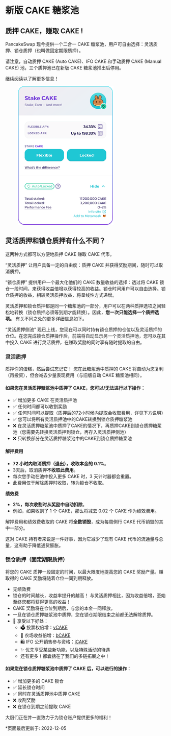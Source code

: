 # 新版 CAKE 糖浆池

## 质押 CAKE，赚取 CAKE !

PancakeSwap 现今提供一个二合一 CAKE 糖浆池，用户可自由选择：灵活质押、锁仓质押（也叫做固定期限质押）。&#x20;

请注意，自动质押 CAKE (Auto CAKE)、IFO CAKE 和手动质押 CAKE (Manual CAKE) 池，三个质押池已在新版 CAKE 糖浆池推出后停用。

继续阅读以了解更多信息！

<figure><img src="../../../.gitbook/assets/Stake - before enable.png" alt=""><figcaption></figcaption></figure>

## 灵活质押和锁仓质押有什么不同？

这两种方式都可以方便地质押 CAKE 赚取 CAKE 代币。

“灵活质押” 让用户具备一定的自由度：质押 CAKE 并获得奖励期间，随时可以取消质押。

“锁仓质押” 提供用户一个最大化他们的 CAKE 数量收益的选择：透过将 CAKE 锁仓一段时间，来获得收益倍增以获得较高的收益。锁仓时间用户可以自由选择。锁仓质押的收益，相较灵活质押收益，将呈线性方式递增。

灵活质押和锁仓质押都是同一个糖浆池的一部分，用户可以在两种质押选项之间轻松地转换（锁仓质押必须等到期才能转换）。因此，**您一次只能选择一个质押选项。** 有关不同之处的更多详细信息如下。

“灵活质押侧池” 现已上线，您现在可以同时持有锁仓质押的仓位以及灵活质押的仓位。在您完成锁仓质押操作后，前端将自动显示另一个灵活质押池，您可以在其中投入 CAKE 进行灵活质押，在赚取奖励的同时享有随时提取的自由。

### 灵活质押

质押你的蛋糕，然后尝试忘记它！ 您在此糖浆池中质押的 CAKE 将自动为您复利（再投资），但会减去少量表现费用（与旧版自动 CAKE 糖浆池相同）。&#x20;

#### 如果您在灵活质押糖浆池中质押了 CAKE，您可以/无法进行以下操作：

* ✅ 增加更多 CAKE 在灵活质押池
* ✅ 任何时间都可以收割奖励
* ✅ 任何时间可以提取（质押后的72小时候内提取会收取费用，详见下方说明）
* ✅ 您可以将所有灵活质押池中的CAKE转换到锁仓质押糖浆池
* ❌ 在灵活质押糖浆池中质押了CAKE的情况下，再质押CAKE到锁仓质押糖浆池（您需要先转换灵活质押到锁仓，再存入灵活质押侧池）
* ❌ 只转换部分在灵活质押糖浆池中的CAKE到锁仓质押糖浆池

#### 解押费用&#x20;

* &#x20;**72 小时内取消质押（退出），收取本金的 0.1%**。&#x20;
* 3天后，取消质押**不收取此费用**。
* 每次您手动在池中投入更多 CAKE 时，3 天计时器都会重置。&#x20;
* 此费用仅于解除质押时收取，转为锁仓不收取。&#x20;

**绩效费**

* **2%，每次收割时从奖励中自动扣除**。
* 例如，如果收割了 1 个 CAKE，那么将减去 0.02 个 CAKE 作为绩效费用。&#x20;

解押费用和绩效费收取的 CAKE 将**全数销毁**，成为每周例行 CAKE 代币销毁的其中一部分。&#x20;

这对 CAKE 持有者来说是一件好事，因为它减少了现有 CAKE 代币的流通量与总量，这有助于降低通货膨胀。

### 锁仓质押（固定期限质押）

将您的 CAKE 质押一段固定的时间，以最大限度地提高您的 CAKE 奖励产量。赚取得的 CAKE 奖励将随着仓位一同到期释放。

* 无绩效费&#x20;
* 锁仓的时间越长，收益率提升的越高！ 与灵活质押相比，因为收益倍增，至始至终您都将获得更高的收益！&#x20;
* CAKE 奖励将在仓位到期后，与您的本金一同释放。
* &#x20;一旦在锁仓质押糖浆池中质押，您在锁仓期限结束之前都无法解除质押。&#x20;
* 🎁 享受以下好处：
  * 🗳️ 投票权倍增：[vCAKE](../../voting/vcake.md)
  * 🚜 农场收益倍增：[bCAKE](../../yield-farming/bcake.md)
  * 🛍️ IFO 公开销售参与资格：[iCAKE](../../ifo-initial-farm-offering/icake.md)
  * ✨ 优先享受某些新功能，以及特殊活动的待遇
  * 还有更多！都囊括在了我们的多链拓展之中！

#### 如果您在锁仓质押糖浆池中质押了 CAKE 后，可以进行的操作：

* ✅ 增加更多的 CAKE 锁仓
* ✅ 延长锁仓时间
* ✅ 同时在灵活质押池中质押 CAKE
* ❌ 收割奖励
* ❌ 在锁仓到期之前提取 CAKE

大厨们正在并一直致力于为锁仓账户提供更多的福利！



\*页面最后更新于: 2022-12-05
